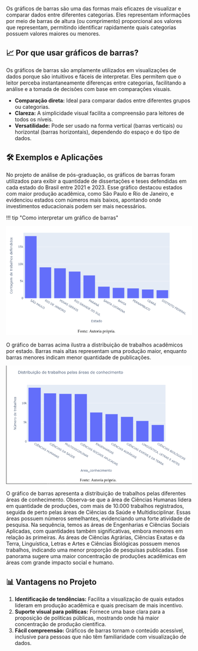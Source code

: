 Os gráficos de barras são uma das formas mais eficazes de visualizar e comparar dados entre diferentes categorias. Eles representam informações por meio de barras de altura (ou comprimento) proporcional aos valores que representam, permitindo identificar rapidamente quais categorias possuem valores maiores ou menores.

## 📈 Por que usar gráficos de barras?

Os gráficos de barras são amplamente utilizados em visualizações de dados porque são intuitivos e fáceis de interpretar. Eles permitem que o leitor perceba instantaneamente diferenças entre categorias, facilitando a análise e a tomada de decisões com base em comparações visuais.

- **Comparação direta:** Ideal para comparar dados entre diferentes grupos ou categorias.
- **Clareza:** A simplicidade visual facilita a compreensão para leitores de todos os níveis.
- **Versatilidade:** Pode ser usado na forma vertical (barras verticais) ou horizontal (barras horizontais), dependendo do espaço e do tipo de dados.

## 🛠️ Exemplos e Aplicações

No projeto de análise de pós-graduação, os gráficos de barras foram utilizados para exibir a quantidade de dissertações e teses defendidas em cada estado do Brasil entre 2021 e 2023. Esse gráfico destacou estados com maior produção acadêmica, como São Paulo e Rio de Janeiro, e evidenciou estados com números mais baixos, apontando onde investimentos educacionais podem ser mais necessários.

!!! tip "Como interpretar um gráfico de barras"

![img_1.png](img_1.png)

O gráfico de barras acima ilustra a distribuição de trabalhos acadêmicos por estado. Barras mais altas representam uma produção maior, enquanto barras menores indicam menor quantidade de publicações.

![img_6.png](img_6.png)

O gráfico de barras apresenta a distribuição de trabalhos pelas diferentes áreas de conhecimento. Observa-se que a área de Ciências Humanas lidera em quantidade de produções, com mais de 10.000 trabalhos registrados, seguida de perto pelas áreas de Ciências da Saúde e Multidisciplinar. Essas áreas possuem números semelhantes, evidenciando uma forte atividade de pesquisa. Na sequência, temos as áreas de Engenharias e Ciências Sociais Aplicadas, com quantidades também significativas, embora menores em relação às primeiras. As áreas de Ciências Agrárias, Ciências Exatas e da Terra, Linguística, Letras e Artes e Ciências Biológicas possuem menos trabalhos, indicando uma menor proporção de pesquisas publicadas. Esse panorama sugere uma maior concentração de produções acadêmicas em áreas com grande impacto social e humano.

## 📊 Vantagens no Projeto

1. **Identificação de tendências:** Facilita a visualização de quais estados lideram em produção acadêmica e quais precisam de mais incentivo.
2. **Suporte visual para políticas:** Fornece uma base clara para a proposição de políticas públicas, mostrando onde há maior concentração de produção científica.
3. **Fácil compreensão:** Gráficos de barras tornam o conteúdo acessível, inclusive para pessoas que não têm familiaridade com visualização de dados.
